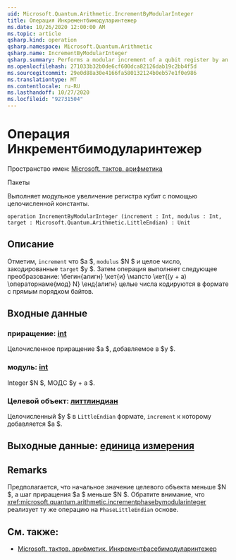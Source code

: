 ```yaml
---
uid: Microsoft.Quantum.Arithmetic.IncrementByModularInteger
title: Операция Инкрементбимодуларинтежер
ms.date: 10/26/2020 12:00:00 AM
ms.topic: article
qsharp.kind: operation
qsharp.namespace: Microsoft.Quantum.Arithmetic
qsharp.name: IncrementByModularInteger
qsharp.summary: Performs a modular increment of a qubit register by an integer constant.
ms.openlocfilehash: 271033b32b0de6cf600dca82126dab19c2bb4f5d
ms.sourcegitcommit: 29e0d88a30e4166fa580132124b0eb57e1f0e986
ms.translationtype: MT
ms.contentlocale: ru-RU
ms.lasthandoff: 10/27/2020
ms.locfileid: "92731504"
---
```

# <a name="incrementbymodularinteger-operation"></a>Операция Инкрементбимодуларинтежер

Пространство имен: [Microsoft. тактов. арифметика](xref:Microsoft.Quantum.Arithmetic)

Пакеты [](https://nuget.org/packages/)


Выполняет модульное увеличение регистра кубит с помощью целочисленной константы.

```qsharp
operation IncrementByModularInteger (increment : Int, modulus : Int, target : Microsoft.Quantum.Arithmetic.LittleEndian) : Unit
```


## <a name="description"></a>Описание

Отметим, `increment` что $a $, `modulus` $N $ и целое число, закодированные `target` $y $.
Затем операция выполняет следующее преобразование: \бегин{алигн} \кет{и} \мапсто \кет{(y + a) \операторнаме{мод} N} \енд{алигн} целые числа кодируются в формате с прямым порядком байтов.

## <a name="input"></a>Входные данные

### <a name="increment--int"></a>приращение: [int](xref:microsoft.quantum.lang-ref.int)

Целочисленное приращение $a $, добавляемое в $y $.


### <a name="modulus--int"></a>модуль: [int](xref:microsoft.quantum.lang-ref.int)

Integer $N $, МОДС $y + a $.


### <a name="target--littleendian"></a>Целевой объект: [литтлиндиан](xref:Microsoft.Quantum.Arithmetic.LittleEndian)

Целочисленный $y $ в `LittleEndian` формате, `increment` к которому добавляется $a $.



## <a name="output--unit"></a>Выходные данные: [единица измерения](xref:microsoft.quantum.lang-ref.unit)



## <a name="remarks"></a>Remarks

Предполагается, что начальное значение целевого объекта меньше $N $, а шаг приращения $a $ меньше $N $.
Обратите внимание, что <xref:microsoft.quantum.arithmetic.incrementphasebymodularinteger> реализует ту же операцию на `PhaseLittleEndian` основе.

## <a name="see-also"></a>См. также:

- [Microsoft. тактов. арифметик. Инкрементфасебимодуларинтежер](xref:Microsoft.Quantum.Arithmetic.IncrementPhaseByModularInteger)